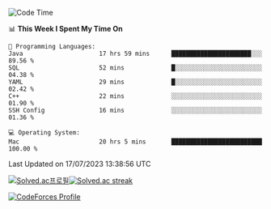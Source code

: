 
<!--START_SECTION:waka-->
![Code Time](http://img.shields.io/badge/Code%20Time-2%2C833%20hrs%2022%20mins-blue)

📊 **This Week I Spent My Time On** 

```text
💬 Programming Languages: 
Java                     17 hrs 59 mins      ██████████████████████░░░   89.56 % 
SQL                      52 mins             █░░░░░░░░░░░░░░░░░░░░░░░░   04.38 % 
YAML                     29 mins             █░░░░░░░░░░░░░░░░░░░░░░░░   02.42 % 
C++                      22 mins             ░░░░░░░░░░░░░░░░░░░░░░░░░   01.90 % 
SSH Config               16 mins             ░░░░░░░░░░░░░░░░░░░░░░░░░   01.36 % 

💻 Operating System: 
Mac                      20 hrs 5 mins       █████████████████████████   100.00 % 
```


 Last Updated on 17/07/2023 13:38:56 UTC
<!--END_SECTION:waka-->


[![Solved.ac프로필](http://mazassumnida.wtf/api/generate_badge?boj=hckim96)](https://solved.ac/hckim96)[![Solved.ac streak](http://mazandi.herokuapp.com/api?handle=hckim96&theme=dark)](https://solved.ac/hckim96)


[![CodeForces Profile](https://cf.leed.at?id=hckim96)](https://codeforces.com/profile/hckim96)


